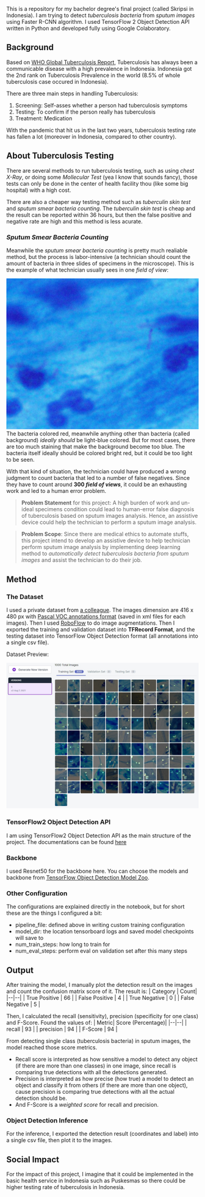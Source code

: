 This is a repository for my bachelor degree's final project (called Skripsi in Indonesia). I am trying to detect *tuberculosis bacteria* from *sputum images* using Faster R-CNN algorithm. I used TensorFlow 2 Object Detection API written in Python and developed fully using Google Colaboratory.

## Background
Based on [WHO Global Tuberculosis Report](https://www.who.int/publications-detail-redirect/9789240013131), Tuberculosis has always been a communicable disease with a high prevalence in Indonesia. Indonesia got the 2nd rank on Tuberculosis Prevalence in the world (8.5% of whole tuberculosis case occured in Indonesia). 

There are three main steps in handling Tuberculosis:
1. Screening: Self-asses whether a person had tuberculosis symptoms
2. Testing: To confirm if the person really has tuberculosis
3. Treatment: Medication

With the pandemic that hit us in the last two years, tuberculosis testing rate has fallen a lot (moreover in Indonesia, compared to other country).

## About Tuberculosis Testing
There are several methods to run tuberculosis testing, such as using *chest X-Ray*, or doing some *Mollecular Test* (yea I know that sounds fancy), those tests can only be done in the center of health facility thou (like some big hospital) with a high cost.

There are also a cheaper way testing method such as *tuberculin skin test* and *sputum smear bacteria counting*. The *tuberculin skin test* is cheap and the result can be reported within 36 hours, but then the false positive and negative rate are high and this method is less acurate.

### *Sputum Smear Bacteria Counting*
Meanwhile the *sputum smear bacteria counting* is pretty much realiable method, but the process is labor-intensive (a technician should count the amount of bacteria in three slides of specimens in the microscope).
This is the example of what technician usually sees in one *field of view*:

![Image of sputum smear specimen](https://github.com/lolikgiovi/Object-Detection-Skripsi/blob/main/Resources/00018.jpg?raw=true)
The bacteria colored red, meanwhile anything other than bacteria (called background) *ideally should* be light-blue colored. But for most cases, there are too much staining that make the background become too blue. The bacteria itself ideally should be colored bright red, but it could be too light to be seen.

With that kind of situation, the technician could have produced a wrong judgment to count bacteria that led to a number of false negatives. Since they have to count around **300 *field of views***, it could be an exhausting work and led to a human error problem.
> **Problem Statement** for this project:
>  A high burden of work and un-ideal specimens condition could lead to human-error false diagnosis of tuberculosis based on sputum images analysis. Hence, an assistive device could help the technician to perform a sputum image analysis.

> **Problem Scope**: 
> Since there are medical ethics to automate stuffs, this project intend to develop an assistive device to help technician perform sputum image analysis by implementing deep learning method to *automatically detect tuberculosis bacteria from sputum images* and assist the technician to do their job.

## Method

### The Dataset
I used a private dataset from [a colleague](https://aip.scitation.org/doi/10.1063/5.0036388). The images dimension are 416 x 480 px with [Pascal VOC annotations format](https://towardsai.net/p/machine-learning/understanding-pascal-voc-and-coco-annotations-for-object-detection) (saved in xml files for each images).  Then I used [RoboFlow](https://app.roboflow.com/) to do image augmentations. Then I exported the training and validation dataset into **TFRecord Format**, and the testing dataset into TensorFlow Object Detection format (all annotations into a single csv file).

Dataset Preview:

![Dataset Preview](https://github.com/lolikgiovi/Object-Detection-Skripsi/blob/main/Resources/Dataset%20from%20Roboflow.jpg?raw=true)

### TensorFlow2 Object Detection API
I am using TensorFlow2 Object Detection API as the main structure of the project. The documentations can be found [here](https://tensorflow-object-detection-api-tutorial.readthedocs.io/en/latest/)

### Backbone
I used Resnet50 for the backbone here. You can choose the models and backbone from [TensorFlow Object Detection Model Zoo](https://github.com/tensorflow/models/blob/master/research/object_detection/g3doc/tf2_detection_zoo.md).

### Other Configuration
The configurations are explained directly in the notebook, but for short these are the things I configured a bit:
-   pipeline_file: defined above in writing custom training configuration
-   model_dir: the location tensorboard logs and saved model checkpoints will save to
-   num_train_steps: how long to train for
-   num_eval_steps: perform eval on validation set after this many steps 

## Output
After training the model, I manually plot the detection result on the images and count the confusion matrix score of it. The result is:
| Category | Count|
|--|--|
| True Positive | 66 |
| False Positive | 4 |
| True Negative | 0 |
| False Negative | 5 |

Then, I calculated the recall (sensitivity), precision (specificity for one class) and F-Score. Found the values of:
| Metric| Score (Percentage)|
|--|--|
| recall  | 93 |
| precision  | 94 |
| F-Score | 94 |

From detecting single class (tuberculosis bacteria) in sputum images, the model reached those score metrics.
- Recall score is interpreted as how sensitive a model to detect any object (if there are more than one classes) in one image, since recall is comparing true detections with all the detections generated.
- Precision is interpreted as how precise (how true) a model to detect an object and classify it from others (if there are more than one object), cause precision is comparing true detections with all the actual detection should be.
- And F-Score is a *weighted score* for recall and precision. 

### Object Detection Inference
For the inference, I exported the detection result (coordinates and label) into a single csv file, then plot it to the images. 

## Social Impact
For the impact of this project, I imagine that it could be implemented in the basic health service in Indonesia such as Puskesmas so there could be higher testing rate of tuberculosis in Indonesia.
